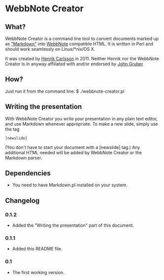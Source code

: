 WebbNote Creator
================

What?
--------
WebbNote Creator is a command line tool to convert documents marked up as ["Markdown"][1] into [WebbNote][2] compatible HTML. It is written in Perl and should work seamlessly on Linux/*nix/OS X.

It was created by [Henrik Carlsson][3] in 2011. Neither Henrik nor the WebbNote Creator is in anyway affiliated with and/or endorsed by [John Gruber][4]

How?
-------
Just run it from the command line:
	$ ./webbnote-creator.pl <your markdown file>

Writing the presentation
-------------------------------
With WebbNote Creator you write your presentation in any plain text editor, and use Markdown whenever appropriate. To make a new slide, simply use the tag

	[newslide]

(You don't have to start your document with a [newslide] tag.) Any additional HTML needed will be added by WebbNote Creator or the Markdown parser.

Dependencies
-----------------
* You need to have Markdown.pl installed on your system.

Changelog
--------------

### 0.1.2
* Added the "Writing the presentation" part of this document.

### 0.1.1
* Added this README file.

### 0.1
* The first working version.

[1]: http://daringfireball.net/projects/markdown/license
[2]: https://github.com/mrhenko/WebbNote
[3]: http://henrikcarlsson.se
[4]: http://daringfireball.net